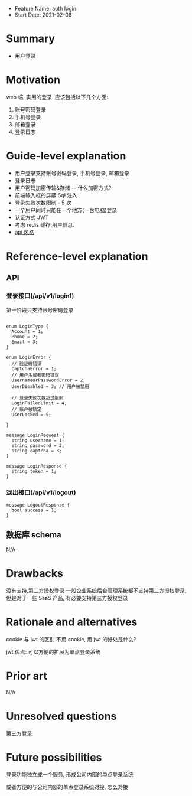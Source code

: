 - Feature Name: auth login
- Start Date: 2021-02-06

# Summary

[summary]: #summary

- 用户登录

# Motivation

[motivation]: #motivation

web 端, 实用的登录. 应该包括以下几个方面:

1. 账号密码登录
2. 手机号登录
3. 邮箱登录
4. 登录日志

# Guide-level explanation

[guide-level-explanation]: #guide-level-explanation

- 用户登录支持账号密码登录, 手机号登录, 邮箱登录
- 登录日志
- 用户密码加密传输&存储 -- 什么加密方式?
- 前端输入框的屏蔽 Sql 注入
- 登录失败次数限制 - 5 次
- 一个用户同时只能在一个地方(一台电脑)登录
- 认证方式 JWT
- 考虑 redis 缓存,用户信息.
- [api 风格](https://restfulapi.cn/)

# Reference-level explanation

[reference-level-explanation]: #reference-level-explanation

## API

### 登录接口(/api/v1/login1)

第一阶段只支持账号密码登录

```proto3

enum LoginType {
  Account = 1;
  Phone = 2;
  Email = 3;
}

enum LoginError {
  // 验证码错误
  CaptchaError = 1;
  // 用户名或者密码错误
  UsernameOrPasswordError = 2;
  UserDisabled = 3; // 用户被禁用

  // 登录失败次数超过限制
  LoginFailedLimit = 4;
  // 账户被锁定
  UserLocked = 5;

}

message LoginRequest {
  string username = 1;
  string password = 2;
  string captcha = 3;
}

message LoginResponse {
  string token = 1;
}
```

### 退出接口(/api/v1/logout)

```proto3
message LogoutResponse {
  bool success = 1;
}
```

## 数据库 schema

N/A

# Drawbacks

[drawbacks]: #drawbacks

没有支持,第三方授权登录
一般企业系统后台管理系统都不支持第三方授权登录, 但是对于一些 SaaS 产品, 有必要支持第三方授权登录

# Rationale and alternatives

[rationale-and-alternatives]: #rationale-and-alternatives

cookie 与 jwt 的区别
不用 cookie, 用 jwt 的好处是什么?

jwt 优点:
可以方便的扩展为单点登录系统

# Prior art

[prior-art]: #prior-art

N/A

# Unresolved questions

[unresolved-questions]: #unresolved-questions

第三方登录

# Future possibilities

[future-possibilities]: #future-possibilities

登录功能独立成一个服务, 形成公司内部的单点登录系统

或者方便的与公司内部的单点登录系统对接, 怎么对接

```

```
